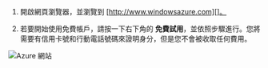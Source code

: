 1.  開啟網頁瀏覽器，並瀏覽到 [http://www.windowsazure.com][]。

2.  若要開始使用免費帳戶，請按一下右下角的
    **免費試用**，並依照步驟進行。您將需要有信用卡號和行動電話號碼來證明身分，但是您不會被收取任何費用。

![Azure
網站](./media/create-azure-account/freetrialonwindowsazurehomepage.png)
